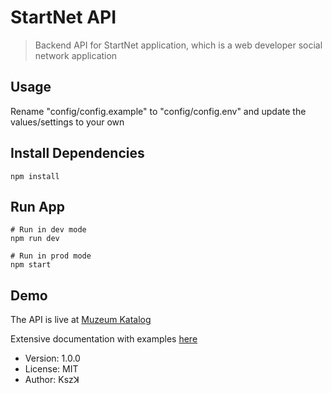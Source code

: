 # StartNet API

> Backend API for StartNet application, which is a web developer social network application

## Usage

Rename "config/config.example" to "config/config.env" and update the values/settings to your own

## Install Dependencies

```
npm install
```

## Run App

```
# Run in dev mode
npm run dev

# Run in prod mode
npm start
```

## Demo

The API is live at [Muzeum Katalog](https://museum-be-api.herokuapp.com/)

Extensive documentation with examples [here](https://documenter.getpostman.com/view/9568011/T17CEVu4?version=latest)

- Version: 1.0.0
- License: MIT
- Author: Kszꓘ
